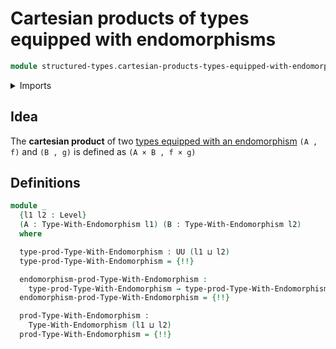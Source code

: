# Cartesian products of types equipped with endomorphisms

```agda
module structured-types.cartesian-products-types-equipped-with-endomorphisms where
```

<details><summary>Imports</summary>

```agda
open import foundation.cartesian-product-types
open import foundation.dependent-pair-types
open import foundation.functoriality-cartesian-product-types
open import foundation.universe-levels

open import structured-types.types-equipped-with-endomorphisms
```

</details>

## Idea

The **cartesian product** of two
[types equipped with an endomorphism](structured-types.types-equipped-with-endomorphisms.md)
`(A , f)` and `(B , g)` is defined as `(A × B , f × g)`

## Definitions

```agda
module _
  {l1 l2 : Level}
  (A : Type-With-Endomorphism l1) (B : Type-With-Endomorphism l2)
  where

  type-prod-Type-With-Endomorphism : UU (l1 ⊔ l2)
  type-prod-Type-With-Endomorphism = {!!}

  endomorphism-prod-Type-With-Endomorphism :
    type-prod-Type-With-Endomorphism → type-prod-Type-With-Endomorphism
  endomorphism-prod-Type-With-Endomorphism = {!!}

  prod-Type-With-Endomorphism :
    Type-With-Endomorphism (l1 ⊔ l2)
  prod-Type-With-Endomorphism = {!!}
```
